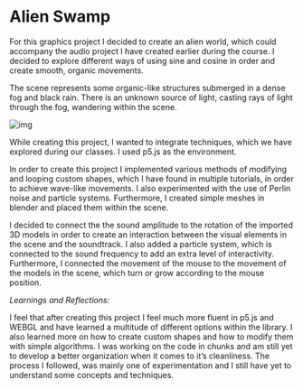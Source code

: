 
# Alien Swamp

For this graphics project I decided to create an alien world, which could accompany the audio project I have created earlier during the course. I decided to explore different ways of using sine and cosine in order and create smooth, organic movements. 

The scene represents some organic-like structures submerged in a dense fog and black rain. There is an unknown source of light, casting rays of light through the fog, wandering within the scene. 

![img](./img/scene.png)

While creating this project, I wanted to integrate techniques, which we have explored during our classes. I used p5.js as the environment. 

In order to create this project I implemented various methods of modifying and looping custom shapes, which I have found in multiple tutorials, in order to achieve wave-like movements. I also experimented with the use of Perlin noise and particle systems. Furthermore, I created simple meshes in blender and placed them within the scene.

I decided to connect the the sound amplitude to the rotation of the imported 3D models in order to create an interaction between the visual elements in the scene and the soundtrack. I also added a particle system, which is connected to the sound frequency to add an extra level of interactivity. Furthermore, I connected the movement of the mouse to the movement of the models in the scene, which turn or grow according to the mouse position.

*Learnings and Reflections:*

I feel that after creating this project I feel much more fluent in p5.js and WEBGL and have learned a multitude of different options within the library. I also learned more on how to create custom shapes and how to modify them with simple algorithms. I was working on the code in chunks and am still yet to develop a better organization when it comes to it’s cleanliness. The process I followed, was mainly one of experimentation and I still have yet to understand some concepts and techniques.